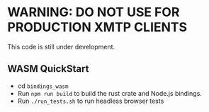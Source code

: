 # WARNING: DO NOT USE FOR PRODUCTION XMTP CLIENTS

This code is still under development.

## WASM QuickStart

- cd `bindings_wasm`
- Run `npm run build` to build the rust crate and Node.js bindings.
- Run `./run_tests.sh` to run headless browser tests
